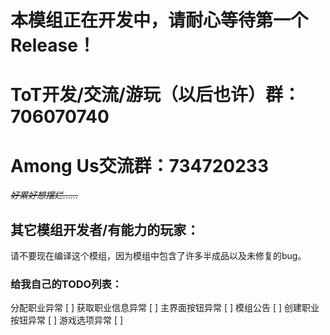# 本模组正在开发中，请耐心等待第一个Release！

# ToT开发/交流/游玩（以后也许）群：706070740

# Among Us交流群：734720233

*~~好累好想摆烂……~~*

## 其它模组开发者/有能力的玩家：
请不要现在编译这个模组，因为模组中包含了许多半成品以及未修复的bug。

### 给我自己的TODO列表：
分配职业异常 [ ]
获取职业信息异常 [ ]
主界面按钮异常 [ ]
模组公告 [ ]
创建职业按钮异常 [ ]
游戏选项异常 [ ]